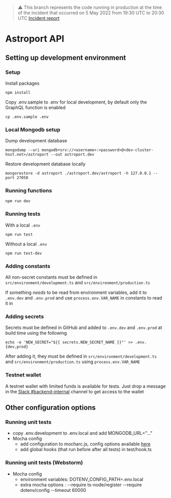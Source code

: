 > :warning: This branch represents the code running in production at the time of the incident that occurred on 5 May 2022 from 19:30 UTC to 20:30 UTC
> [Incident report](https://www.notion.so/astroport/05-05-2022-8db2c29d2e18467fb023faa237180aa9)

# Astroport API

## Setting up development environment

### Setup

Install packages

```
npm install
```

Copy .env.sample to .env for local development, by default only the GraphQL function is enabled

```
cp .env.sample .env
```

### Local Mongodb setup

Dump development database

```
mongodump --uri mongodb+srv://<username>:<password>@<dev-cluster-host.net>/astroport --out astroport.dev
```

Restore development database locally

```
mongorestore -d astroport ./astroport.dev/astroport -h 127.0.0.1 --port 27050
```

### Running functions

```
npm run dev
```

### Running tests

With a local `.env`

```
npm run test
```

Without a local `.env`

```
npm run test-dev
```

### Adding constants

All non-secret constants must be defined in `src/environment/development.ts`
and `src/environment/production.ts`

If something _needs_ to be read from environment variables, add it to
`.env.dev` and `.env.prod` and use `process.env.VAR_NAME` in constants to
read it in

### Adding secrets

Secrets must be defined in GitHub and added to `.env.dev` and `.env.prod`
at build time using the following

```
echo -e 'NEW_SECRET="${{ secrets.NEW_SECRET_NAME }}"' >> .env.{dev,prod}
```

After adding it, they must be defined in `src/environment/development.ts`
and `src/environment/production.ts` using `process.env.VAR_NAME`

### Testnet wallet

A testnet wallet with limited funds is available for tests. Just drop a message
in the [Slack #backend-internal](https://astrochad.slack.com/archives/C03B289KPDX)
channel to get access to the wallet

## Other configuration options

### Running unit tests

- copy .env.development to .env.local and add MONGODB_URL="..."
- Mocha config
  - add configuration to mocharc.js, config options available [here](https://github.com/mochajs/mocha/blob/master/example/config/.mocharc.js)
  - add global hooks (that run before after all tests) in test/hook.ts

### Running unit tests (Webstorm)

- Mocha config
  - environment variables: DOTENV_CONFIG_PATH=.env.local
  - extra mocha options : --require ts-node/register --require dotenv/config --timeout 60000
